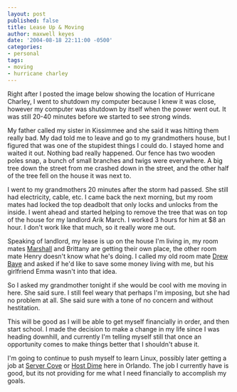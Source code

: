 ```yaml
---
layout: post
published: false
title: Lease Up & Moving
author: maxwell keyes
date: '2004-08-18 22:11:00 -0500'
categories:
- personal
tags:
- moving
- hurricane charley
---
```


Right after I posted the image below showing the location of Hurricane Charley,
I went to shutdown my computer because I knew it was close, however my computer
was shutdown by itself when the power went out. It was still 20-40 minutes
before we started to see strong winds.

My father called my sister in Kissimmee and she said it was hitting them really
bad. My dad told me to leave and go to my grandmothers house, but I figured that
was one of the stupidest things I could do. I stayed home and waited it out.
Nothing bad really happened. Our fence has two wooden poles snap, a bunch of
small branches and twigs were everywhere. A big tree down the street from me
crashed down in the street, and the other half of the tree fell on the house it
was next to.

I went to my grandmothers 20 minutes after the storm had passed. She still had
electricity, cable, etc. I came back the next morning, but my room mates had
locked the top deadbolt that only locks and unlocks from the inside. I went
ahead and started helping to remove the tree that was on top of the house for my
landlord Arik March. I worked 3 hours for him at $8 an hour. I don't work like
that much, so it really wore me out.

Speaking of landlord, my lease is up on the house I'm living in, my room mates
[Marshall](http://live.marshallsontag.com/) and Brittany are getting their own
place, the other room mate Henry doesn't know what he's doing. I called my old
room mate [Drew Baye](http://www.baye.com/) and asked if he'd like to save some
money living with me, but his girlfriend Emma wasn't into that idea.

So I asked my grandmother tonight if she would be cool with me moving in here.
She said sure. I still feel weary that perhaps I'm imposing, but she had no
problem at all. She said sure with a tone of no concern and without hestitation.

This will be good as I will be able to get myself financially in order, and then
start school. I made the decision to make a change in my life since I was
heading downhill, and currently I'm telling myself still that once an
opportunity comes to make things better that I shouldn't abuse it.

I'm going to continue to push myself to learn Linux, possibly later getting a
job at [Server Cove](http://servercove.com/) or [Host
Dime](http://hostdime.com/) here in Orlando. The job I currently have is good,
but its not providing for me what I need financially to accomplish my goals.

